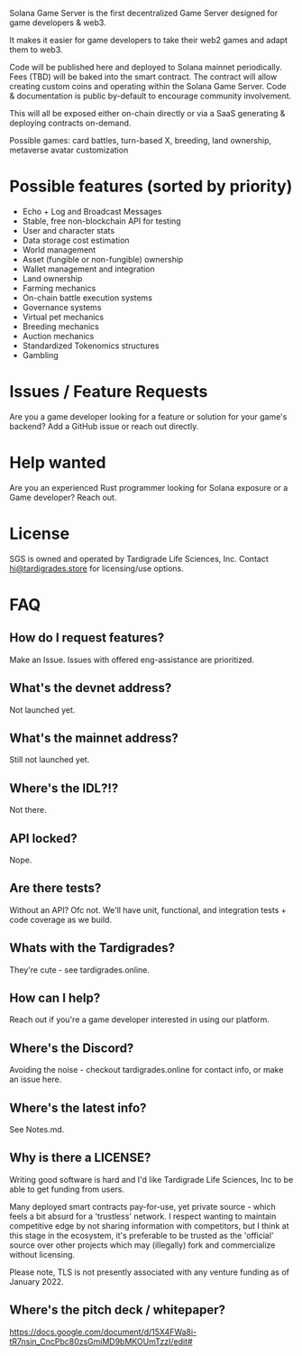Solana Game Server is the first decentralized Game Server designed for game developers & web3.

It makes it easier for game developers to take their web2 games and adapt them to web3.

Code will be published here and deployed to Solana mainnet periodically. Fees (TBD) will be baked
into the smart contract. The contract will allow creating custom coins and operating within the
Solana Game Server. Code & documentation is public by-default to encourage community involvement.

This will all be exposed either on-chain directly or via a SaaS generating & deploying contracts on-demand.

Possible games: card battles, turn-based X, breeding, land ownership, metaverse avatar customization

# Possible features (sorted by priority)
- Echo + Log and Broadcast Messages
- Stable, free non-blockchain API for testing
- User and character stats
- Data storage cost estimation
- World management
- Asset (fungible or non-fungible) ownership
- Wallet management and integration
- Land ownership
- Farming mechanics
- On-chain battle execution systems
- Governance systems
- Virtual pet mechanics
- Breeding mechanics
- Auction mechanics
- Standardized Tokenomics structures
- Gambling

# Issues / Feature Requests
Are you a game developer looking for a feature or solution for your game's backend? Add a GitHub issue or reach out directly.

# Help wanted
Are you an experienced Rust programmer looking for Solana exposure or a Game developer? Reach out.

# License
SGS is owned and operated by Tardigrade Life Sciences, Inc. Contact hi@tardigrades.store for licensing/use options.

# FAQ
## How do I request features?
Make an Issue. Issues with offered eng-assistance are prioritized.

## What's the devnet address?
Not launched yet.

## What's the mainnet address?
Still not launched yet.

## Where's the IDL?!?
Not there.

## API locked?
Nope.

## Are there tests?
Without an API? Ofc not. We'll have unit, functional, and integration tests + code coverage as we build.

## Whats with the Tardigrades?
They're cute - see tardigrades.online.

## How can I help?
Reach out if you're a game developer interested in using our platform.

## Where's the Discord?
Avoiding the noise - checkout tardigrades.online for contact info, or make an issue here.

## Where's the latest info?
See Notes.md.

## Why is there a LICENSE?
Writing good software is hard and I'd like Tardigrade Life Sciences, Inc to be able to get funding from users.

Many deployed smart contracts pay-for-use, yet private source - which feels a bit absurd for a 'trustless' network. I respect
wanting to maintain competitive edge by not sharing information with competitors, but I think at this stage in the ecosystem,
it's preferable to be trusted as the 'official' source over other projects which may (illegally) fork and commercialize without
licensing.

Please note, TLS is not presently associated with any venture funding as of January 2022.

## Where's the pitch deck / whitepaper?
https://docs.google.com/document/d/15X4FWa8i-tR7nsjn_CncPbc80zsGmiMD9bMKOUmTzzI/edit#
